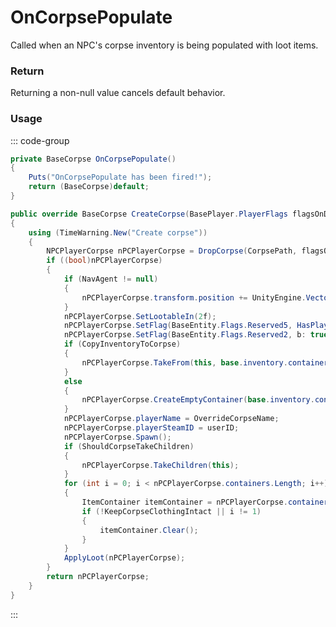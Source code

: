 # OnCorpsePopulate
<Badge type="info" text="NPC"/><Badge type="danger" text="Carbon Compatible"/><Badge type="warning" text="Oxide Compatible"/>
Called when an NPC's corpse inventory is being populated with loot items.

### Return
Returning a non-null value cancels default behavior.

### Usage
::: code-group
```csharp [Example]
private BaseCorpse OnCorpsePopulate()
{
	Puts("OnCorpsePopulate has been fired!");
	return (BaseCorpse)default;
}
```
```csharp [Source — Assembly-CSharp @ NPCPlayer]
public override BaseCorpse CreateCorpse(BasePlayer.PlayerFlags flagsOnDeath, UnityEngine.Vector3 posOnDeath, UnityEngine.Quaternion rotOnDeath, System.Collections.Generic.List<TriggerBase> triggersOnDeath, bool forceServerSide = false)
{
	using (TimeWarning.New("Create corpse"))
	{
		NPCPlayerCorpse nPCPlayerCorpse = DropCorpse(CorpsePath, flagsOnDeath, modelState) as NPCPlayerCorpse;
		if ((bool)nPCPlayerCorpse)
		{
			if (NavAgent != null)
			{
				nPCPlayerCorpse.transform.position += UnityEngine.Vector3.down * NavAgent.baseOffset;
			}
			nPCPlayerCorpse.SetLootableIn(2f);
			nPCPlayerCorpse.SetFlag(BaseEntity.Flags.Reserved5, HasPlayerFlag(BasePlayer.PlayerFlags.DisplaySash));
			nPCPlayerCorpse.SetFlag(BaseEntity.Flags.Reserved2, b: true);
			if (CopyInventoryToCorpse)
			{
				nPCPlayerCorpse.TakeFrom(this, base.inventory.containerMain, base.inventory.containerWear, base.inventory.containerBelt);
			}
			else
			{
				nPCPlayerCorpse.CreateEmptyContainer(base.inventory.containerMain.capacity);
			}
			nPCPlayerCorpse.playerName = OverrideCorpseName;
			nPCPlayerCorpse.playerSteamID = userID;
			nPCPlayerCorpse.Spawn();
			if (ShouldCorpseTakeChildren)
			{
				nPCPlayerCorpse.TakeChildren(this);
			}
			for (int i = 0; i < nPCPlayerCorpse.containers.Length; i++)
			{
				ItemContainer itemContainer = nPCPlayerCorpse.containers[i];
				if (!KeepCorpseClothingIntact || i != 1)
				{
					itemContainer.Clear();
				}
			}
			ApplyLoot(nPCPlayerCorpse);
		}
		return nPCPlayerCorpse;
	}
}

```
:::
